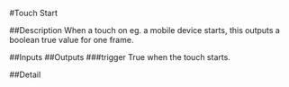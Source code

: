 #Touch Start

##Description
When a touch on eg. a mobile device starts, this outputs a boolean true value for one frame.

##Inputs
##Outputs
###trigger
True when the touch starts.

##Detail

